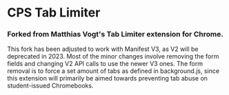 # CPS Tab Limiter

### Forked from Matthias Vogt's Tab Limiter extension for Chrome.

This fork has been adjusted to work with Manifest V3, as V2 will be deprecated in 2023. Most of the minor changes
involve removing the form fields and changing V2 API calls to use the newer V3 ones. The form removal is to force
a set amount of tabs as defined in background.js, since this extension will primarily be aimed towards preventing
tab abuse on student-issued Chromebooks.

